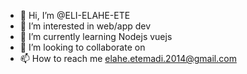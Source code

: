 - 👋 Hi, I’m @ELI-ELAHE-ETE
- 👀 I’m interested in web/app dev
- 🌱 I’m currently learning Nodejs vuejs
- 💞️ I’m looking to collaborate on 
- 📫 How to reach me elahe.etemadi.2014@gmail.com

<!---
ELI-ELAHE-ETE/ELI-ELAHE-ETE is a ✨ special ✨ repository because its `README.md` (this file) appears on your GitHub profile.
You can click the Preview link to take a look at your changes.
--->
